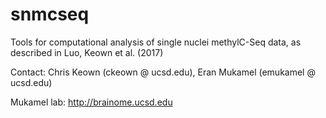 # snmcseq
Tools for computational analysis of single nuclei methylC-Seq data, as described in Luo, Keown et al. (2017)

Contact: 
Chris Keown (ckeown @ ucsd.edu), Eran Mukamel (emukamel @ ucsd.edu)

Mukamel lab: http://brainome.ucsd.edu
